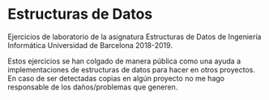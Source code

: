 # Estructuras de Datos
Ejercicios de laboratorio de la asignatura Estructuras de Datos de Ingeniería Informática Universidad de Barcelona 2018-2019.

Estos ejercicios se han colgado de manera pública como una ayuda a implementaciones de estructuras de datos para hacer en otros proyectos.
En caso de ser detectadas copias en algún proyecto no me hago responsable de los daños/problemas que generen.
